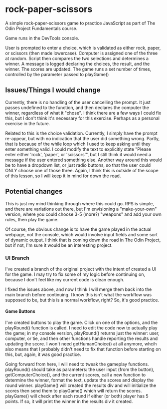 # rock-paper-scissors

A simple rock-paper-scissors game to practice JavaScript as part of The Odin Project Fundamentals course.

Game runs in the DevTools console.

User is prompted to enter a choice, which is validated as either rock, paper, or scissors (then made lowercase).
Computer is assigned one of the three at random.
Script then compares the two selections and determines a winner.
A message is logged declaring the choices, the result, and the winner.
The scores are updated.
The game runs a set number of times, controlled by the parameter passed to playGame()

## Issues/Things I would change

Currently, there is no handling of the user cancelling the prompt. It just passes undefined to the function, and then declares the computer the winner, regardless of what it "chose". I think there are a few ways I could fix this, but I don't think it's necessary for this exercise. Perhaps as a personal exercise in the future.

Related to this is the choice validation. Currently, I simply have the prompt re-appear, but with no indication that the user did something wrong. Partly, that is because of the while loop which I used to keep asking until they enter something valid. I could modify the text to explicitly state "Please enter either 'rock', 'paper', or 'scissors'", but I still think it would need a message if the user entered something else. Another way around this would be to have a dropdown list, or just radio buttons, so that the user could ONLY choose one of those three. Again, I think this is outside of the scope of this lesson, so I will keep it in mind for down the road.

## Potential changes

This is just my mind thinking through where this could go. RPS is simple, and there are variations out there, but I'm envisioning a "make-your-own" version, where you could choose 3-5 (more?) "weapons" and add your own rules, then play the game.

Of course, the obvious change is to have the game played in the actual webpage, not the console, which would involve input fields and some sort of dynamic output. I think that is coming down the road in The Odin Project, but if not, I'm sure it would be an interesting project.

### UI Branch

I've created a branch of the original project with the intent of created a UI for the game. I may try to fix some of my logic before continuing on, because I don't feel like my current code is clean enough.

I fixed the issues above, and now I think I will merge them back into the main branch before continuing. I know this isn't what the workflow was supposed to be, but this is a normal workflow, right? So, it's good practice.

#### Game Buttons

I've created buttons to play the game. Click on one of the options, and the playRound() function is called. I need to edit the code now to actually play the game; in my console version, playRound() returns just the winner: user, computer, or tie, and then other functions handle reporting the results and updating the score. I won't need getHumanChoice() at all anymore, whcih also means that I probably didn't need to fix that function before starting on this, but, again, it was good practice.

Going forward from here, I will need to tweak the gameplay functions. playRound() should take as parameters: the user input (from the button), getComputerChoice(), and the current scores, call a new function to determine the winner, format the text, update the scores and display the round winner. playGame() will created the results div and will initialize the scores then send them to playGame() which will return the scores. playGame() will check after each round if either (or both) player has 5 points. If so, it will print the winner in the results div it created.
